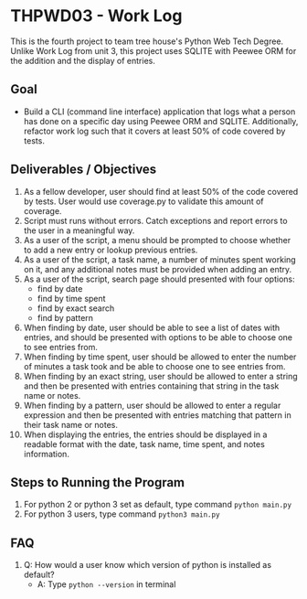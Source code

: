 # THPWD03 - Work Log

This is the fourth project to team tree house's Python Web Tech Degree. Unlike Work Log from unit 3, this project uses SQLITE with Peewee ORM for the addition and the display of entries.

## Goal
- Build a CLI (command line interface) application that logs what a person has done on a specific day using Peewee ORM and SQLITE. Additionally, refactor work log such that it covers at least 50% of code covered by tests.

## Deliverables / Objectives
1. As a fellow developer, user should find at least 50% of the code covered by tests. User would use coverage.py to validate this amount of coverage.
2. Script must runs without errors. Catch exceptions and report errors to the user in a meaningful way.
3. As a user of the script, a menu should be prompted to choose whether to add a new entry or lookup previous entries.
4. As a user of the script, a task name, a number of minutes spent working on it, and any additional notes must be provided when adding an entry.
5. As a user of the script, search page should presented with four options:
    - find by date
    - find by time spent
    - find by exact search
    - find by pattern
6. When finding by date, user should be able to see a list of dates with entries, and should be presented with options to be able to choose one to see entries from.
7. When finding by time spent, user should be allowed to enter the number of minutes a task took and be able to choose one to see entries from.
8. When finding by an exact string, user should be allowed to enter a string and then be presented with entries containing that string in the task name or notes.
9. When finding by a pattern, user should be allowed to enter a regular expression and then be presented with entries matching that pattern in their task name or notes.
10. When displaying the entries, the entries should be displayed in a readable format with the date, task name, time spent, and notes information.

## Steps to Running the Program
1. For python 2 or python 3 set as default, type command `python main.py`
2. For python 3 users, type command `python3 main.py`

## FAQ
1. Q: How would a user know which version of python is installed as default?
    - A: Type `python --version` in terminal